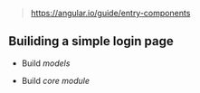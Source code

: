 > https://angular.io/guide/entry-components

## Builiding a simple login page

* Build _models_

* Build _core module_



